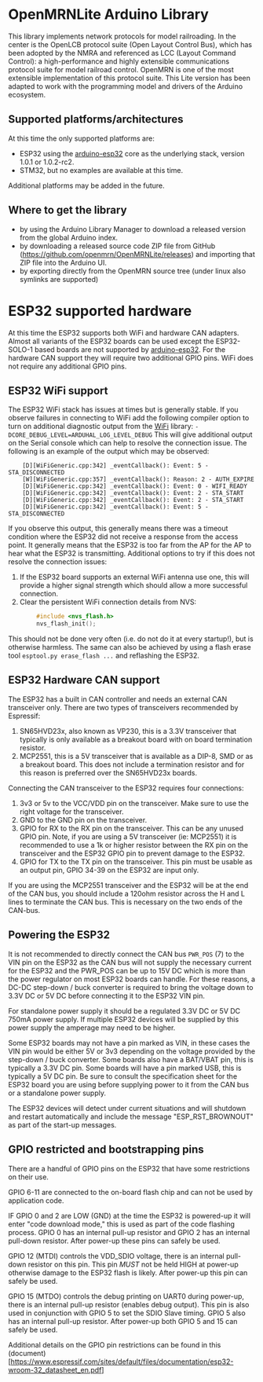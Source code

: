 # OpenMRNLite Arduino Library
This library implements network protocols for model railroading. In the center
is the OpenLCB protocol suite (Open Layout Control Bus), which has been adopted
by the NMRA and referenced as LCC (Layout Command Control): a high-performance
and highly extensible communications protocol suite for model railroad
control. OpenMRN is one of the most extensible implementation of this protocol
suite. This Lite version has been adapted to work with the programming model and
drivers of the Arduino ecosystem.

## Supported platforms/architectures
At this time the only supported platforms are:

* ESP32 using the [arduino-esp32](https://github.com/espressif/arduino-esp32)
core as the underlying stack, version 1.0.1 or 1.0.2-rc2.
* STM32, but no examples are available at this time.

Additional platforms may be added in the future.

## Where to get the library

- by using the Arduino Library Manager to download a released version from the
  global Arduino index.
- by downloading a released source code ZIP file from GitHub
  (https://github.com/openmrn/OpenMRNLite/releases) and importing that ZIP file
  into the Arduino UI.
- by exporting directly from the OpenMRN source tree (under linux also symlinks
  are supported)

# ESP32 supported hardware
At this time the ESP32 supports both WiFi and hardware CAN adapters. Almost
all variants of the ESP32 boards can be used except the ESP32-SOLO-1 based
boards are not supported by [arduino-esp32](https://github.com/espressif/arduino-esp32).
For the hardware CAN support they will require two additional GPIO pins. WiFi
does not require any additional GPIO pins.

## ESP32 WiFi support
The ESP32 WiFi stack has issues at times but is generally stable. If you
observe failures in connecting to WiFi add the following compiler option
to turn on additional diagnostic output from the
[WiFi](https://github.com/espressif/arduino-esp32/tree/master/libraries/WiFi)
library:
    `-DCORE_DEBUG_LEVEL=ARDUHAL_LOG_LEVEL_DEBUG`
This will give additional output on the Serial console which can help
to resolve the connection issue. The following is an example of the output
which may be observed:
```
    [D][WiFiGeneric.cpp:342] _eventCallback(): Event: 5 - STA_DISCONNECTED
    [W][WiFiGeneric.cpp:357] _eventCallback(): Reason: 2 - AUTH_EXPIRE
    [D][WiFiGeneric.cpp:342] _eventCallback(): Event: 0 - WIFI_READY
    [D][WiFiGeneric.cpp:342] _eventCallback(): Event: 2 - STA_START
    [D][WiFiGeneric.cpp:342] _eventCallback(): Event: 2 - STA_START
    [D][WiFiGeneric.cpp:342] _eventCallback(): Event: 5 - STA_DISCONNECTED
```

If you observe this output, this generally means there was a timeout condition
where the ESP32 did not receive a response from the access point. It generally
means that the ESP32 is too far from the AP for the AP to hear what the ESP32
is transmitting. Additional options to try if this does not resolve the
connection issues:
1. If the ESP32 board supports an external WiFi antenna use one, this will
provide a higher signal strength which should allow a more successful
connection.
2. Clear the persistent WiFi connection details from NVS:
```C
        #include <nvs_flash.h>
        nvs_flash_init();
```

This should not be done very often (i.e. do not do it at every startup!), but
is otherwise harmless. The same can also be achieved by using a flash erase
tool `esptool.py erase_flash ...` and reflashing the ESP32.

## ESP32 Hardware CAN support
The ESP32 has a built in CAN controller and needs an external CAN transceiver
only. There are two types of transceivers recommended by Espressif:
1. SN65HVD23x, also known as VP230, this is a 3.3V transceiver that typically
is only available as a breakout board with on board termination resistor.
2. MCP2551, this is a 5V transceiver that is available as a DIP-8, SMD or as a
breakout board. This does not include a termination resistor and for this
reason is preferred over the SN65HVD23x boards.

Connecting the CAN transceiver to the ESP32 requires four connections:
1. 3v3 or 5v to the VCC/VDD pin on the transceiver. Make sure to use the right
voltage for the transceiver.
2. GND to the GND pin on the transceiver.
3. GPIO for RX to the RX pin on the transceiver. This can be any unused GPIO
pin. Note, if you are using a 5V transceiver (ie: MCP2551) it is recommended to
use a 1k or higher resistor between the RX pin on the transceiver and the ESP32
GPIO pin to prevent damage to the ESP32.
4. GPIO for TX to the TX pin on the transceiver. This pin must be usable as an
output pin, GPIO 34-39 on the ESP32 are input only.

If you are using the MCP2551 transceiver and the ESP32 will be at the end of the
CAN bus, you should include a 120ohm resistor across the H and L lines to
terminate the CAN bus. This is necessary on the two ends of the CAN-bus.

## Powering the ESP32
It is not recommended to directly connect the CAN bus `PWR_POS` (7) to the VIN
pin on the ESP32 as the CAN bus will not supply the necessary current for the
ESP32 and the PWR_POS can be up to 15V DC which is more than the power
regulator on most ESP32 boards can handle. For these reasons, a DC-DC
step-down / buck converter is required to bring the voltage down to 3.3V DC or
5V DC before connecting it to the ESP32 VIN pin.

For standalone power supply it should be a regulated 3.3V DC or 5V DC 750mA
power supply. If multiple ESP32 devices will be supplied by this power supply
the amperage may need to be higher.

Some ESP32 boards may not have a pin marked as VIN, in these cases the VIN pin
would be either 5V or 3v3 depending on the voltage provided by the step-down /
buck converter. Some boards also have a BAT/VBAT pin, this is typically a 3.3V
DC pin. Some boards will have a pin marked USB, this is typically a 5V DC pin.
Be sure to consult the specification sheet for the ESP32 board you are using
before supplying power to it from the CAN bus or a standalone power supply.

The ESP32 devices will detect under current situations and will shutdown and
restart automatically and include the message "ESP_RST_BROWNOUT" as part of the
start-up messages.

## GPIO restricted and bootstrapping pins
There are a handful of GPIO pins on the ESP32 that have some restrictions on
their use.

GPIO 6-11 are connected to the on-board flash chip and can not be used by
application code.

IF GPIO 0 and 2 are LOW (GND) at the time the ESP32 is powered-up it will
enter "code download mode," this is used as part of the code flashing process.
GPIO 0 has an internal pull-up resistor and GPIO 2 has an internal pull-down
resistor. After power-up these pins can safely be used.

GPIO 12 (MTDI) controls the VDD_SDIO voltage, there is an internal pull-down
resistor on this pin. This pin *MUST* not be held HIGH at power-up otherwise
damage to the ESP32 flash is likely. After power-up this pin can safely be used.

GPIO 15 (MTDO) controls the debug printing on UART0 during power-up, there is an
internal pull-up resistor (enables debug output). This pin is also used in
conjunction with GPIO 5 to set the SDIO Slave timing. GPIO 5 also has an
internal pull-up resistor. After power-up both GPIO 5 and 15 can safely be
used.

Additional details on the GPIO pin restrictions can be found in this
(document)[https://www.espressif.com/sites/default/files/documentation/esp32-wroom-32_datasheet_en.pdf]

